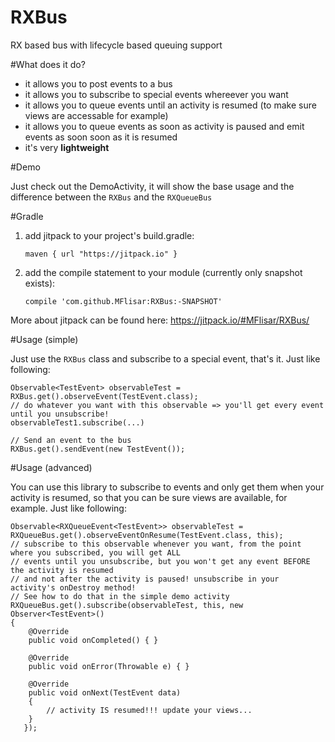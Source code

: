 # RXBus
RX based bus with lifecycle based queuing support

#What does it do?

* it allows you to post events to a bus
* it allows you to subscribe to special events whereever you want
* it allows you to queue events until an activity is resumed (to make sure views are accessable for example)
* it allows you to queue events as soon as activity is paused and emit events as soon soon as it is resumed
* it's very **lightweight**

#Demo

Just check out the DemoActivity, it will show the base usage and the difference between the `RXBus` and the `RXQueueBus`
 
#Gradle

1. add jitpack to your project's build.gradle:

   `maven { url "https://jitpack.io" }`
2. add the compile statement to your module (currently only snapshot exists):

   `compile 'com.github.MFlisar:RXBus:-SNAPSHOT'`
   
More about jitpack can be found here: https://jitpack.io/#MFlisar/RXBus/

#Usage (simple)

Just use the `RXBus` class and subscribe to a special event, that's it. Just like following:

    Observable<TestEvent> observableTest = RXBus.get().observeEvent(TestEvent.class);
    // do whatever you want with this observable => you'll get every event until you unsubscribe!
    observableTest1.subscribe(...)
   
    // Send an event to the bus
    RXBus.get().sendEvent(new TestEvent());
    
#Usage (advanced)

You can use this library to subscribe to events and only get them when your activity is resumed, so that you can be sure views are available, for example. Just like following:

    Observable<RXQueueEvent<TestEvent>> observableTest = RXQueueBus.get().observeEventOnResume(TestEvent.class, this);
    // subscribe to this observable whenever you want, from the point where you subscribed, you will get ALL
    // events until you unsubscribe, but you won't get any event BEFORE the activity is resumed
    // and not after the activity is paused! unsubscribe in your activity's onDestroy method!
    // See how to do that in the simple demo activity
    RXQueueBus.get().subscribe(observableTest, this, new Observer<TestEvent>()
    {
        @Override
        public void onCompleted() { }

        @Override
        public void onError(Throwable e) { }

        @Override
        public void onNext(TestEvent data)
        {
            // activity IS resumed!!! update your views...
        }
	   });

